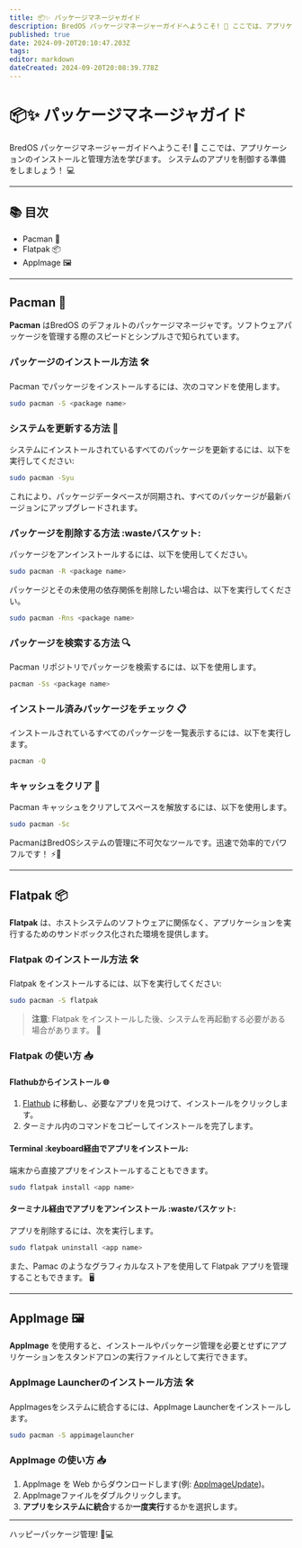 ```yaml
---
title: 📦✨ パッケージマネージャガイド
description: BredOS パッケージマネージャーガイドへようこそ! 🚀 ここでは、アプリケーションのインストールと管理方法を学びます。
published: true
date: 2024-09-20T20:10:47.203Z
tags:
editor: markdown
dateCreated: 2024-09-20T20:08:39.778Z
---
```


# 📦✨ パッケージマネージャガイド

BredOS パッケージマネージャーガイドへようこそ! 🚀 ここでは、アプリケーションのインストールと管理方法を学びます。 システムのアプリを制御する準備をしましょう！ 💻

---

## 📚 目次

- Pacman 🐧
- Flatpak 📦
- AppImage 🖼️

---

## Pacman 🐧

**Pacman** はBredOS のデフォルトのパッケージマネージャです。ソフトウェアパッケージを管理する際のスピードとシンプルさで知られています。

### パッケージのインストール方法 🛠️

Pacman でパッケージをインストールするには、次のコマンドを使用します。

```bash
sudo pacman -S <package name>
```

### システムを更新する方法 🔄

システムにインストールされているすべてのパッケージを更新するには、以下を実行してください:

```bash
sudo pacman -Syu
```

これにより、パッケージデータベースが同期され、すべてのパッケージが最新バージョンにアップグレードされます。

### パッケージを削除する方法 :wasteバスケット:

パッケージをアンインストールするには、以下を使用してください。

```bash
sudo pacman -R <package name>
```

パッケージとその未使用の依存関係を削除したい場合は、以下を実行してください。

```bash
sudo pacman -Rns <package name>
```

### パッケージを検索する方法 🔍

Pacman リポジトリでパッケージを検索するには、以下を使用します。

```bash
pacman -Ss <package name>
```

### インストール済みパッケージをチェック 📋

インストールされているすべてのパッケージを一覧表示するには、以下を実行します。

```bash
pacman -Q
```

### キャッシュをクリア 🧹

Pacman キャッシュをクリアしてスペースを解放するには、以下を使用します。

```bash
sudo pacman -Sc
```

PacmanはBredOSシステムの管理に不可欠なツールです。迅速で効率的でパワフルです！ ⚡🐧

---

## Flatpak 📦

**Flatpak** は、ホストシステムのソフトウェアに関係なく、アプリケーションを実行するためのサンドボックス化された環境を提供します。

### Flatpak のインストール方法 🛠️

Flatpak をインストールするには、以下を実行してください:

```bash
sudo pacman -S flatpak
```

> **注意**: Flatpak をインストールした後、システムを再起動する必要がある場合があります。 🔄

### Flatpak の使い方 📥

#### Flathubからインストール 🌐

1. [Flathub](https://flathub.org) に移動し、必要なアプリを見つけて、インストールをクリックします。
2. ターミナル内のコマンドをコピーしてインストールを完了します。

#### Terminal :keyboard経由でアプリをインストール:

端末から直接アプリをインストールすることもできます。

```bash
sudo flatpak install <app name>
```

#### ターミナル経由でアプリをアンインストール :wasteバスケット:

アプリを削除するには、次を実行します。

```bash
sudo flatpak uninstall <app name>
```

また、Pamac のようなグラフィカルなストアを使用して Flatpak アプリを管理することもできます。 🖥️

---

## AppImage 🖼️

**AppImage** を使用すると、インストールやパッケージ管理を必要とせずにアプリケーションをスタンドアロンの実行ファイルとして実行できます。

### AppImage Launcherのインストール方法 🛠️

AppImagesをシステムに統合するには、AppImage Launcherをインストールします。

```bash
sudo pacman -S appimagelauncher
```

### AppImage の使い方 📥

1. AppImage を Web からダウンロードします(例: [AppImageUpdate](https://appimage.github.io/AppImageUpdate))。
2. AppImageファイルをダブルクリックします。
3. **アプリをシステムに統合**するか**一度実行**するかを選択します。

---

ハッピーパッケージ管理! 🎉💻
